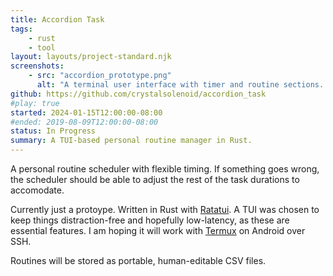 ```yaml
---
title: Accordion Task
tags:
    - rust
    - tool
layout: layouts/project-standard.njk
screenshots:
    - src: "accordion_prototype.png"
      alt: "A terminal user interface with timer and routine sections. The timer section has a progress bar at 40%. The routine section has a list of tasks: brush teeth (3 minutes), put on glasses (1 minute), turn on music (1 minute). Brush teeth is selected. None of the tasks' checkboses are checked."
github: https://github.com/crystalsolenoid/accordion_task
#play: true
started: 2024-01-15T12:00:00-08:00
#ended: 2019-08-09T12:00:00-08:00
status: In Progress
summary: A TUI-based personal routine manager in Rust.
---
```


A personal routine scheduler with flexible timing. If something goes wrong, the scheduler should be able to adjust the rest of the task durations to accomodate.

Currently just a protoype. Written in Rust with [Ratatui](https://ratatui.rs/). A TUI was chosen to keep things distraction-free and hopefully low-latency, as these are essential features. I am hoping it will work with [Termux](https://termux.dev/en/) on Android over SSH.

Routines will be stored as portable, human-editable CSV files.
